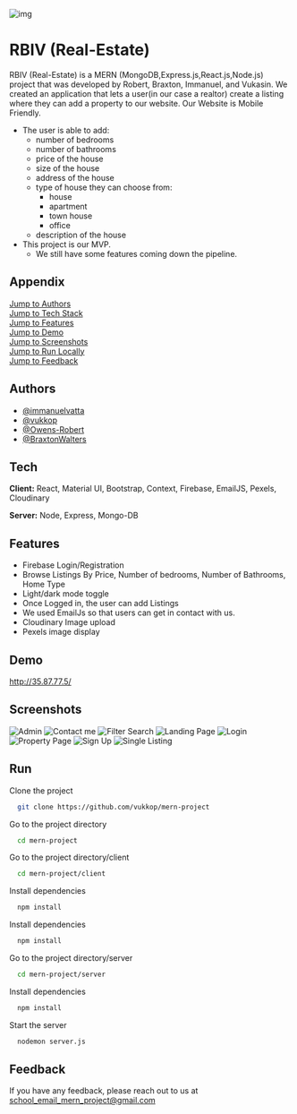 ![img](https://raw.githubusercontent.com/vukkop/mern-project/main/client/src/assets/img/RBIV/logo.png)
# RBIV (Real-Estate)

RBIV (Real-Estate) is a MERN (MongoDB,Express.js,React.js,Node.js) project that was developed by Robert, Braxton, Immanuel, and Vukasin. We created an application that lets a user(in our case a realtor) create a listing where they can add a property to our website. 
Our Website is Mobile Friendly.
- The user is able to add:
    - number of bedrooms
    - number of bathrooms
    - price of the house
    - size of the house
    - address of the house
    - type of house they can choose from:
        - house
        - apartment
        - town house
        - office
    - description of the house
- This project is our MVP. 
    - We still have some features coming down the pipeline.  


## Appendix

[Jump to Authors](#Authors)  
[Jump to Tech Stack](#Tech)  
[Jump to Features](#Features)  
[Jump to Demo](#Demo)  
[Jump to Screenshots](#Screenshots)  
[Jump to Run Locally](#Run)  
[Jump to Feedback](#Feedback)  
## Authors

- [@immanuelvatta](https://github.com/immanuelvatta)
- [@vukkop](https://github.com/vukkop)
- [@Owens-Robert](https://github.com/Owens-Robert)
- [@BraxtonWalters](https://github.com/BraxtonWalters)


## Tech

**Client:** React, Material UI, Bootstrap, Context, Firebase, EmailJS, Pexels, Cloudinary

**Server:** Node, Express, Mongo-DB


## Features

- Firebase Login/Registration
- Browse Listings By Price, Number of bedrooms, Number of Bathrooms, Home Type 
- Light/dark mode toggle
- Once Logged in, the user can add Listings
- We used EmailJs so that users can get in contact with us.
- Cloudinary Image upload
- Pexels image display



## Demo

http://35.87.77.5/


## Screenshots

![Admin](https://github.com/vukkop/mern-project/blob/main/client/src/assets/img/RBIV/admin.png?raw=true)
![Contact me](https://github.com/vukkop/mern-project/blob/main/client/src/assets/img/RBIV/contactMe.png?raw=true)
![Filter Search](https://github.com/vukkop/mern-project/blob/main/client/src/assets/img/RBIV/filterSearch.png?raw=true)
![Landing Page ](https://github.com/vukkop/mern-project/blob/main/client/src/assets/img/RBIV/landingPage.png?raw=true)
![Login](https://github.com/vukkop/mern-project/blob/main/client/src/assets/img/RBIV/login.png?raw=true)
![Property Page](https://raw.githubusercontent.com/vukkop/mern-project/main/client/src/assets/img/RBIV/propertyPage.png)
![Sign Up](https://raw.githubusercontent.com/vukkop/mern-project/main/client/src/assets/img/RBIV/signUp.png)
![Single Listing](https://raw.githubusercontent.com/vukkop/mern-project/main/client/src/assets/img/RBIV/singleListing.png)


## Run

Clone the project

```bash
  git clone https://github.com/vukkop/mern-project
```

Go to the project directory

```bash
  cd mern-project
```

Go to the project directory/client

```bash
  cd mern-project/client
```

Install dependencies

```bash
  npm install
```

Install dependencies

```bash
  npm install
```

Go to the project directory/server

```bash
  cd mern-project/server
```

Install dependencies

```bash
  npm install
```


Start the server

```bash
  nodemon server.js
```


## Feedback

If you have any feedback, please reach out to us at school_email_mern_project@gmail.com

